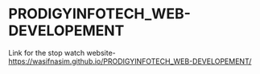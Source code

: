 # PRODIGYINFOTECH_WEB-DEVELOPEMENT
Link for the stop watch website- https://wasifnasim.github.io/PRODIGYINFOTECH_WEB-DEVELOPEMENT/
